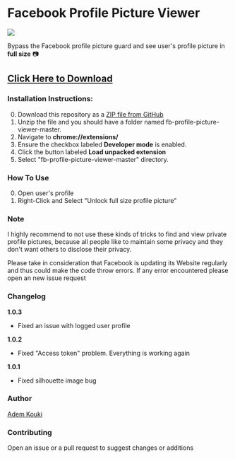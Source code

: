 # Facebook Profile Picture Viewer

![](https://i.imgur.com/SKdCUeN.png)

Bypass the Facebook profile picture guard and see user's profile picture in __full size__ 📷

## [Click Here to Download](https://chrome.google.com/webstore/detail/facebook-profile-picture/olhdholihhioakdjhfhligfehfjjfeoc?hl=fr&authuser=0)


### Installation Instructions:

0. Download this repository as a [ZIP file from GitHub](https://github.com/Ademking/fb-profile-picture-viewer/archive/master.zip)
1. Unzip the file and you should have a folder named fb-profile-picture-viewer-master.
2. Navigate to **chrome://extensions/** 
3. Ensure the checkbox labeled **Developer mode** is enabled. 
4. Click the button labeled **Load unpacked extension**
5. Select "fb-profile-picture-viewer-master" directory.

### How To Use

0. Open user's profile
1. Right-Click and Select "Unlock full size profile picture"

### Note

I highly recommend to not use these kinds of tricks to find and view private profile pictures, because all people like to maintain some privacy and they don't want others to disclose their privacy.

Please take in consideration that Facebook is updating its Website regularly and thus could make the code throw errors. If any error encountered please open an new issue request

### Changelog

__1.0.3__
- Fixed an issue with logged user profile

__1.0.2__
- Fixed "Access token" problem. Everything is working again

__1.0.1__
- Fixed silhouette image bug

### Author

[Adem Kouki](https://github.com/Ademking)

### Contributing

Open an issue or a pull request to suggest changes or additions

